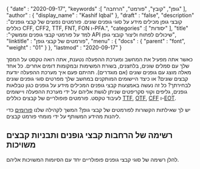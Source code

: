 {
  "date" : "2020-09-17",
  "keywords" :[ "גופן", "קובץ", "פורמט", "הרחבה" ],
  "author" : {
    "display_name" : "Kashif Iqbal"
},
  "draft" : "false",
  "description" :"קובצי גופן מכילים מידע על סוגי גופנים שונים. פורמטים נפוצים של קבצי גופנים כוללים CFF, CFF2, TTF, FNT, FON ו-PFA.",
  "categories" :[ "יסודות" ],
  "title" :"למד על פורמטי קבצי גופנים וממשקי API שיכולים לפתוח וליצור קובצי גופן",
  "linktitle" : "פורמטים של קבצי גופן",
  "menu" : {
    "docs" : {
      "parent" : "font",
      "weight" : "01"
}
},
  "lastmod" : "2020-09-17"
}

כאשר אתה מפעיל את המחשב ומערכת ההפעלה נטענת, אתה רואה טקסט על המסך שלך עם סמלים שונים, בלחצנים, בשורת המשימות ובמקומות דומים אחרים. כל אחד מאלה מוצג עם גופנים שונים (אם מוגדרים). תהיתם פעם איך מערכת ההפעלה יודעת קבצים שונים? או כיצד היישומים המותקנים במחשב שלך מפרטים סוגי גופנים שונים לבחירתך? כל זה נעשה באמצעות קבצי גופנים המכילים מידע על גופנים כגון טבלאות גופנים, גליפים וקווי סקריפטים שניתן לגשת אליהם על ידי מערכת ההפעלה ויישומים לעיבוד טקסט. פורמטים פופולריים של קבצים כוללים [TTF](/he/font/ttf/), [OTF](/he/font/otf/), [CFF](/he/font/cff/) ו-[EOT](/he/font/eot/).

יש לך שאילתות הקשורות לפורמטים של קבצי גופן? המשך לקהילה שלנו [פורומים](https://forum.fileformat.com/c/font/28) כדי ליהנות מהידע המשותף על ידי מומחי פורמט קבצים.

## רשימה של הרחבות קבצי גופנים ותבניות קבצים משויכות

להלן רשימה של סוגי קבצי גופנים פופולריים יחד עם הסיומות המשויכות אליהם.

